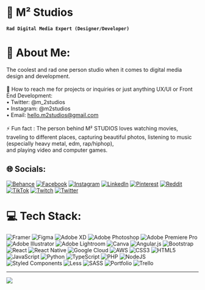# 🤘 M² Studios

**`Rad Digital Media Expert (Designer/Developer)`**

# 💫 About Me:
The coolest and rad one person studio when it comes to digital media design and development.<br><br>📩 How to reach me for projects or inquiries or just anything UX/UI or Front End Development:<br>    •  Twitter: @m_2studios<br>    •  Instagram: @m2studios<br>    •  Email: hello.m2studios@gmail.com<br><br>⚡ Fun fact : The person behind M² STUDIOS loves watching movies, traveling to different places, capturing beautiful photos, listening to music (especially heavy metal, edm, rap/hiphop), <br>and playing video and computer games.  


## 🌐 Socials:
[![Behance](https://img.shields.io/badge/Behance-1769ff?logo=behance&logoColor=white)](https://behance.net/m2studios) [![Facebook](https://img.shields.io/badge/Facebook-%231877F2.svg?logo=Facebook&logoColor=white)](https://facebook.com/maitamendozastudios) [![Instagram](https://img.shields.io/badge/Instagram-%23E4405F.svg?logo=Instagram&logoColor=white)](https://instagram.com/m2studios) [![LinkedIn](https://img.shields.io/badge/LinkedIn-%230077B5.svg?logo=linkedin&logoColor=white)](https://linkedin.com/in/maitamendoza) [![Pinterest](https://img.shields.io/badge/Pinterest-%23E60023.svg?logo=Pinterest&logoColor=white)](https://pinterest.com/maits18) [![Reddit](https://img.shields.io/badge/Reddit-%23FF4500.svg?logo=Reddit&logoColor=white)](https://reddit.com/user/maits18) [![TikTok](https://img.shields.io/badge/TikTok-%23000000.svg?logo=TikTok&logoColor=white)](https://tiktok.com/@m_2studios) [![Twitch](https://img.shields.io/badge/Twitch-%239146FF.svg?logo=Twitch&logoColor=white)](https://twitch.tv/maits18) [![Twitter](https://img.shields.io/badge/Twitter-%231DA1F2.svg?logo=Twitter&logoColor=white)](https://twitter.com/m_2studios) 

# 💻 Tech Stack:
![Framer](https://img.shields.io/badge/Framer-black?style=for-the-badge&logo=framer&logoColor=blue) 	![Figma](https://img.shields.io/badge/figma-%23F24E1E.svg?style=for-the-badge&logo=figma&logoColor=white) ![Adobe XD](https://img.shields.io/badge/Adobe%20XD-470137?style=for-the-badge&logo=Adobe%20XD&logoColor=#FF61F6) ![Adobe Photoshop](https://img.shields.io/badge/adobephotoshop-%2331A8FF.svg?style=for-the-badge&logo=adobephotoshop&logoColor=white) ![Adobe Premiere Pro](https://img.shields.io/badge/Adobe%20Premiere%20Pro-9999FF.svg?style=for-the-badge&logo=Adobe%20Premiere%20Pro&logoColor=white) ![Adobe Illustrator](https://img.shields.io/badge/adobeillustrator-%23FF9A00.svg?style=for-the-badge&logo=adobeillustrator&logoColor=white) ![Adobe Lightroom](https://img.shields.io/badge/Adobe%20Lightroom-31A8FF.svg?style=for-the-badge&logo=Adobe%20Lightroom&logoColor=white) ![Canva](https://img.shields.io/badge/Canva-%2300C4CC.svg?style=for-the-badge&logo=Canva&logoColor=white) ![Angular.js](https://img.shields.io/badge/angular.js-%23E23237.svg?style=for-the-badge&logo=angularjs&logoColor=white) ![Bootstrap](https://img.shields.io/badge/bootstrap-%23563D7C.svg?style=for-the-badge&logo=bootstrap&logoColor=white) ![React](https://img.shields.io/badge/react-%2320232a.svg?style=for-the-badge&logo=react&logoColor=%2361DAFB) ![React Native](https://img.shields.io/badge/react_native-%2320232a.svg?style=for-the-badge&logo=react&logoColor=%2361DAFB) ![Google Cloud](https://img.shields.io/badge/Google%20Cloud-%234285F4.svg?style=for-the-badge&logo=google-cloud&logoColor=white) ![AWS](https://img.shields.io/badge/AWS-%23FF9900.svg?style=for-the-badge&logo=amazon-aws&logoColor=white) ![CSS3](https://img.shields.io/badge/css3-%231572B6.svg?style=for-the-badge&logo=css3&logoColor=white) ![HTML5](https://img.shields.io/badge/html5-%23E34F26.svg?style=for-the-badge&logo=html5&logoColor=white) ![JavaScript](https://img.shields.io/badge/javascript-%23323330.svg?style=for-the-badge&logo=javascript&logoColor=%23F7DF1E) ![Python](https://img.shields.io/badge/python-3670A0?style=for-the-badge&logo=python&logoColor=ffdd54) ![TypeScript](https://img.shields.io/badge/typescript-%23007ACC.svg?style=for-the-badge&logo=typescript&logoColor=white) ![PHP](https://img.shields.io/badge/php-%23777BB4.svg?style=for-the-badge&logo=php&logoColor=white) ![NodeJS](https://img.shields.io/badge/node.js-6DA55F?style=for-the-badge&logo=node.js&logoColor=white) ![Styled Components](https://img.shields.io/badge/styled--components-DB7093?style=for-the-badge&logo=styled-components&logoColor=white) ![Less](https://img.shields.io/badge/less-2B4C80?style=for-the-badge&logo=less&logoColor=white) ![SASS](https://img.shields.io/badge/SASS-hotpink.svg?style=for-the-badge&logo=SASS&logoColor=white) ![Portfolio](https://img.shields.io/badge/Portfolio-%23000000.svg?style=for-the-badge&logo=firefox&logoColor=#FF7139) ![Trello](https://img.shields.io/badge/Trello-%23026AA7.svg?style=for-the-badge&logo=Trello&logoColor=white)

---
[![](https://visitcount.itsvg.in/api?id=m-2studios&icon=2&color=12)](https://visitcount.itsvg.in)

<!-- Proudly created with GPRM ( https://gprm.itsvg.in ) -->
